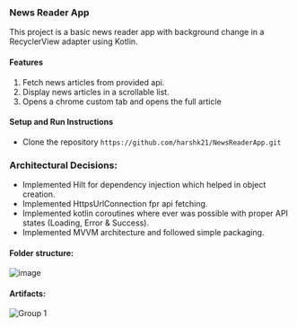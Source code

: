 ### **News Reader App**
This project is a basic news reader app with background change in a RecyclerView adapter using Kotlin.

#### Features
1. Fetch news articles from provided api.
2. Display news articles in a scrollable list.
3. Opens a chrome custom tab and opens the full article

#### **Setup and Run Instructions**

* Clone the repository
`https://github.com/harshk21/NewsReaderApp.git`

### Architectural Decisions:
* Implemented Hilt for dependency injection which helped in object creation.
* Implemented HttpsUrlConnection fpr api fetching.
* Implemented kotlin coroutines where ever was possible with proper API states (Loading, Error & Success).
* Implemented MVVM architecture and followed simple packaging.
#### Folder structure:

   ![image](https://github.com/harshk21/NewsReaderApp/assets/26200591/7f046bf0-9ac8-40d0-99d1-1740426af674)

#### Artifacts:

![Group 1](https://github.com/harshk21/NewsReaderApp/assets/26200591/ffaa0b65-1abe-4a0d-a6c1-4a0b91644d2d)










